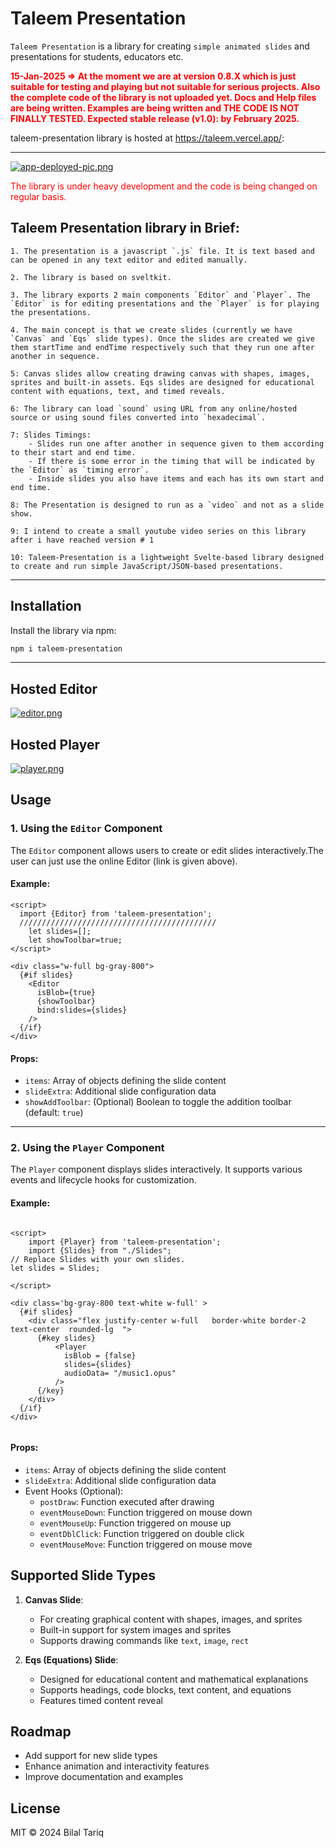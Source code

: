 # Taleem Presentation

`Taleem Presentation` is a library for creating `simple animated slides` and presentations for students, educators etc.

<span style="color: red;">**15-Jan-2025 =>  At the moment we are at version 0.8.X which is just suitable for testing and playing but not suitable for serious projects. Also the complete code of the library is not uploaded yet. Docs and Help files are being written. Examples are being written and THE CODE IS NOT FINALLY TESTED. Expected stable release (v1.0): by February 2025.**</span>

taleem-presentation library is hosted at https://taleem.vercel.app/:

---

<a href='https://taleem.vercel.app/'>
<img src='https://taleem.vercel.app/app-deployed-pic.png' alt='app-deployed-pic.png'>
</a>

<span style="color: red;">The library is under heavy development and the code is being changed on regular basis.</span> 

## Taleem Presentation library in Brief:

    1. The presentation is a javascript `.js` file. It is text based and can be opened in any text editor and edited manually.

    2. The library is based on sveltkit.
    
    3. The library exports 2 main components `Editor` and `Player`. The `Editor` is for editing presentations and the `Player` is for playing the presentations.

    4. The main concept is that we create slides (currently we have `Canvas` and `Eqs` slide types). Once the slides are created we give them startTime and endTime respectively such that they run one after another in sequence.

    5: Canvas slides allow creating drawing canvas with shapes, images, sprites and built-in assets. Eqs slides are designed for educational content with equations, text, and timed reveals.

    6: The library can load `sound` using URL from any online/hosted source or using sound files converted into `hexadecimal`.

    7: Slides Timings:
        - Slides run one after another in sequence given to them according to their start and end time.
        - If there is some error in the timing that will be indicated by the `Editor` as `timing error`.
        - Inside slides you also have items and each has its own start and end time.

    8: The Presentation is designed to run as a `video` and not as a slide show.      

    9: I intend to create a small youtube video series on this library after i have reached version # 1

    10: Taleem-Presentation is a lightweight Svelte-based library designed to create and run simple JavaScript/JSON-based presentations.

---

## Installation

Install the library via npm:

```bash
npm i taleem-presentation
```

---

## Hosted Editor

<a href="https://taleem.vercel.app/editor">
<img src='https://taleem.vercel.app/editor.png' alt='editor.png'>
</a>


## Hosted Player

<a href="https://taleem.vercel.app/player">
<img src='https://taleem.vercel.app/player.png' alt='player.png'>
</a>


## Usage

### 1. Using the `Editor` Component
The `Editor` component allows users to create or edit slides interactively.The user can just use the online Editor (link is given above).

#### Example:
```svelte
<script>
  import {Editor} from 'taleem-presentation';
  ////////////////////////////////////////////
    let slides=[];
    let showToolbar=true;
</script>

<div class="w-full bg-gray-800">
  {#if slides}
    <Editor
      isBlob={true}
      {showToolbar}
      bind:slides={slides}
    />
  {/if}
</div>
```

#### Props:
- `items`: Array of objects defining the slide content
- `slideExtra`: Additional slide configuration data
- `showAddToolbar`: (Optional) Boolean to toggle the addition toolbar (default: `true`)

---

### 2. Using the `Player` Component
The `Player` component displays slides interactively. It supports various events and lifecycle hooks for customization.

#### Example:
```svelte

<script>
    import {Player} from 'taleem-presentation';
    import {Slides} from "./Slides";
// Replace Slides with your own slides.
let slides = Slides;

</script> 

<div class='bg-gray-800 text-white w-full' >
  {#if slides}
    <div class="flex justify-center w-full   border-white border-2 text-center  rounded-lg  ">
      {#key slides}
          <Player
            isBlob = {false}
            slides={slides} 
            audioData= "/music1.opus"    
          />
      {/key}
    </div>
  {/if}
</div>
    
```

#### Props:
- `items`: Array of objects defining the slide content
- `slideExtra`: Additional slide configuration data
- Event Hooks (Optional):
  - `postDraw`: Function executed after drawing
  - `eventMouseDown`: Function triggered on mouse down
  - `eventMouseUp`: Function triggered on mouse up
  - `eventDblClick`: Function triggered on double click
  - `eventMouseMove`: Function triggered on mouse move

## Supported Slide Types
1. **Canvas Slide**:
   - For creating graphical content with shapes, images, and sprites
   - Built-in support for system images and sprites
   - Supports drawing commands like `text`, `image`, `rect`

2. **Eqs (Equations) Slide**:
   - Designed for educational content and mathematical explanations
   - Supports headings, code blocks, text content, and equations
   - Features timed content reveal

## Roadmap
- Add support for new slide types
- Enhance animation and interactivity features
- Improve documentation and examples

## License
MIT © 2024 Bilal Tariq
